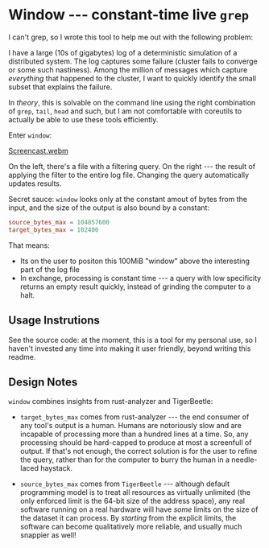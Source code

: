 # Window --- constant-time live `grep`

I can't grep, so I wrote this tool to help me out with the following problem:

I have a large (10s of gigabytes) log of a deterministic simulation of a distributed system. The log
captures some failure (cluster fails to converge or some such nastiness). Among the million of
messages which capture _everything_ that happened to the cluster, I want to quickly identify the
small subset that explains the failure.

In _theory_, this is solvable on the command line using the right combination of `grep`, `tail`,
`head` and such, but I am not comfortable with coreutils to actually be able to use these tools
efficiently.

Enter `window`:

[Screencast.webm](https://github.com/matklad/window/assets/1711539/11b81248-253c-4844-ae4a-3146f64d950f)

On the left, there's a file with a filtering query. On the right --- the result of applying the
filter to the entire log file. Changing the query automatically updates results.

Secret sauce: `window` looks only at the constant amout of bytes from the input, and the size of the
output is also bound by a constant:

```toml
source_bytes_max = 104857600
target_bytes_max = 102400
```

That means:

- Its on the user to positon this 100MiB "window" above the interesting part of the log file
- In exchange, processing is constant time --- a query with low specificity returns an empty result
  quickly, instead of grinding the computer to a halt.

## Usage Instrutions

See the source code: at the moment, this is a tool for my personal use, so I haven't invested any
time into making it user friendly, beyond writing this readme.


## Design Notes

`window` combines insights from rust-analyzer and TigerBeetle:

* `target_bytes_max` comes from rust-analyzer --- the end consumer of any tool's output is a human.
  Humans are notoriously slow and are incapable of processing more than a hundred lines at a time.
  So, any processing should be hard-capped to produce at most a screenfull of output. If that's not
  enough, the correct solution is for the user to refine the query, rather than for the computer to
  burry the human in a needle-laced haystack.

* `source_bytes_max` comes from `TigerBeetle` --- although default programming model is to treat all
  resources as virtually unlimited (the only enforced limit is the 64-bit size of the address
  space), any real software running on a real hardware will have _some_ limits on the size of the
  dataset it can process. By _starting_ from the explicit limits, the software can become
  qualitatively more reliable, and usually much snappier as well!
